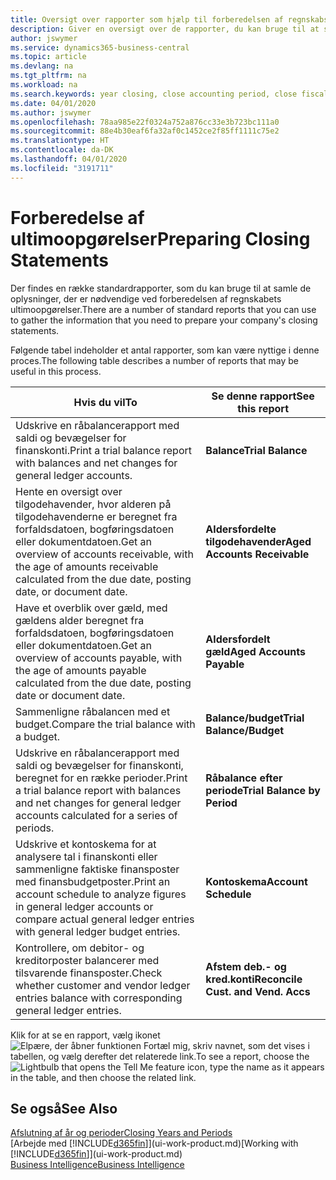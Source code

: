 ```yaml
---
title: Oversigt over rapporter som hjælp til forberedelsen af regnskabsafslutning | Microsoft Docs
description: Giver en oversigt over de rapporter, du kan bruge til at samle oplysninger til udarbejdelse af virksomhedens ultimoopgørelser ved regnskabsårets afslutning.
author: jswymer
ms.service: dynamics365-business-central
ms.topic: article
ms.devlang: na
ms.tgt_pltfrm: na
ms.workload: na
ms.search.keywords: year closing, close accounting period, close fiscal year, aging, creditor payments, vendor payments, assets, liabilities, equity, analysis, reporting, financial report, business intelligence, BI, Power Bi, KPI
ms.date: 04/01/2020
ms.author: jswymer
ms.openlocfilehash: 78aa985e22f0324a752a876cc33e3b723bc111a0
ms.sourcegitcommit: 88e4b30eaf6fa32af0c1452ce2f85ff1111c75e2
ms.translationtype: HT
ms.contentlocale: da-DK
ms.lasthandoff: 04/01/2020
ms.locfileid: "3191711"
---
```

# <a name="preparing-closing-statements"></a><span data-ttu-id="75420-103">Forberedelse af ultimoopgørelser</span><span class="sxs-lookup"><span data-stu-id="75420-103">Preparing Closing Statements</span></span>
<span data-ttu-id="75420-104">Der findes en række standardrapporter, som du kan bruge til at samle de oplysninger, der er nødvendige ved forberedelsen af regnskabets ultimoopgørelser.</span><span class="sxs-lookup"><span data-stu-id="75420-104">There are a number of standard reports that you can use to gather the information that you need to prepare your company's closing statements.</span></span>

<span data-ttu-id="75420-105">Følgende tabel indeholder et antal rapporter, som kan være nyttige i denne proces.</span><span class="sxs-lookup"><span data-stu-id="75420-105">The following table describes a number of reports that may be useful in this process.</span></span>  

| <span data-ttu-id="75420-106">Hvis du vil</span><span class="sxs-lookup"><span data-stu-id="75420-106">To</span></span> | <span data-ttu-id="75420-107">Se denne rapport</span><span class="sxs-lookup"><span data-stu-id="75420-107">See this report</span></span> |
| --- | --- |
| <span data-ttu-id="75420-108">Udskrive en råbalancerapport med saldi og bevægelser for finanskonti.</span><span class="sxs-lookup"><span data-stu-id="75420-108">Print a trial balance report with balances and net changes for general ledger accounts.</span></span> |<span data-ttu-id="75420-109">**Balance**</span><span class="sxs-lookup"><span data-stu-id="75420-109">**Trial Balance**</span></span> |
| <span data-ttu-id="75420-110">Hente en oversigt over tilgodehavender, hvor alderen på tilgodehavenderne er beregnet fra forfaldsdatoen, bogføringsdatoen eller dokumentdatoen.</span><span class="sxs-lookup"><span data-stu-id="75420-110">Get an overview of accounts receivable, with the age of amounts receivable calculated from the due date, posting date, or document date.</span></span> |<span data-ttu-id="75420-111">**Aldersfordelte tilgodehavender**</span><span class="sxs-lookup"><span data-stu-id="75420-111">**Aged Accounts Receivable**</span></span> |
| <span data-ttu-id="75420-112">Have et overblik over gæld, med gældens alder beregnet fra forfaldsdatoen, bogføringsdatoen eller dokumentdatoen.</span><span class="sxs-lookup"><span data-stu-id="75420-112">Get an overview of accounts payable, with the age of amounts payable calculated from the due date, posting date or document date.</span></span> |<span data-ttu-id="75420-113">**Aldersfordelt gæld**</span><span class="sxs-lookup"><span data-stu-id="75420-113">**Aged Accounts Payable**</span></span> |
| <span data-ttu-id="75420-114">Sammenligne råbalancen med et budget.</span><span class="sxs-lookup"><span data-stu-id="75420-114">Compare the trial balance with a budget.</span></span> |<span data-ttu-id="75420-115">**Balance/budget**</span><span class="sxs-lookup"><span data-stu-id="75420-115">**Trial Balance/Budget**</span></span> |
| <span data-ttu-id="75420-116">Udskrive en råbalancerapport med saldi og bevægelser for finanskonti, beregnet for en række perioder.</span><span class="sxs-lookup"><span data-stu-id="75420-116">Print a trial balance report with balances and net changes for general ledger accounts calculated for a series of periods.</span></span> |<span data-ttu-id="75420-117">**Råbalance efter periode**</span><span class="sxs-lookup"><span data-stu-id="75420-117">**Trial Balance by Period**</span></span> |
| <span data-ttu-id="75420-118">Udskrive et kontoskema for at analysere tal i finanskonti eller sammenligne faktiske finansposter med finansbudgetposter.</span><span class="sxs-lookup"><span data-stu-id="75420-118">Print an account schedule to analyze figures in general ledger accounts or compare actual general ledger entries with general ledger budget entries.</span></span> |<span data-ttu-id="75420-119">**Kontoskema**</span><span class="sxs-lookup"><span data-stu-id="75420-119">**Account Schedule**</span></span> |
| <span data-ttu-id="75420-120">Kontrollere, om debitor- og kreditorposter balancerer med tilsvarende finansposter.</span><span class="sxs-lookup"><span data-stu-id="75420-120">Check whether customer and vendor ledger entries balance with corresponding general ledger entries.</span></span> |<span data-ttu-id="75420-121">**Afstem deb.- og kred.konti**</span><span class="sxs-lookup"><span data-stu-id="75420-121">**Reconcile Cust. and Vend. Accs**</span></span> |

<span data-ttu-id="75420-122">Klik for at se en rapport, vælg ikonet ![Elpære, der åbner funktionen Fortæl mig](media/ui-search/search_small.png "Fortæl mig, hvad du vil foretage dig"), skriv navnet, som det vises i tabellen, og vælg derefter det relaterede link.</span><span class="sxs-lookup"><span data-stu-id="75420-122">To see a report, choose the ![Lightbulb that opens the Tell Me feature](media/ui-search/search_small.png "Tell me what you want to do") icon, type the name as it appears in the table, and then choose the related link.</span></span>

## <a name="see-also"></a><span data-ttu-id="75420-123">Se også</span><span class="sxs-lookup"><span data-stu-id="75420-123">See Also</span></span>
[<span data-ttu-id="75420-124">Afslutning af år og perioder</span><span class="sxs-lookup"><span data-stu-id="75420-124">Closing Years and Periods</span></span>](year-close-years-periods.md)  
<span data-ttu-id="75420-125">[Arbejde med [!INCLUDE[d365fin](includes/d365fin_md.md)]](ui-work-product.md)</span><span class="sxs-lookup"><span data-stu-id="75420-125">[Working with [!INCLUDE[d365fin](includes/d365fin_md.md)]](ui-work-product.md)</span></span>  
[<span data-ttu-id="75420-126">Business Intelligence</span><span class="sxs-lookup"><span data-stu-id="75420-126">Business Intelligence</span></span>](bi.md)
